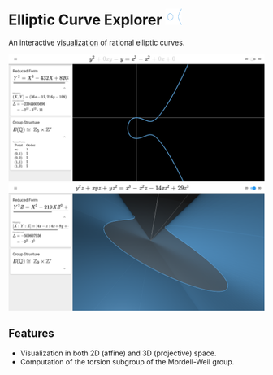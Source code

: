 # Elliptic Curve Explorer <img src="public/favicons/android-chrome-192x192.png" width=32 alt="App Icon">
An interactive [visualization](https://wgxli.github.io/elliptic-curve-explorer) of rational elliptic curves.

![Screenshot of 2D view.](images/screenshot-2d.png)
![Screenshot of 3D view.](images/screenshot-3d.png)

## Features
* Visualization in both 2D (affine) and 3D (projective) space.
* Computation of the torsion subgroup of the Mordell-Weil group.
